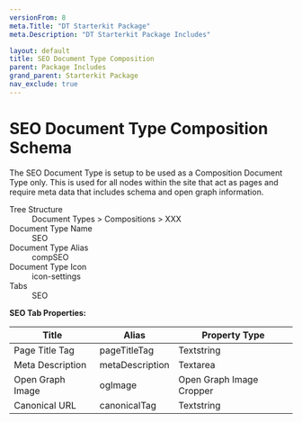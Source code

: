 ```yaml
---
versionFrom: 8
meta.Title: "DT Starterkit Package"
meta.Description: "DT Starterkit Package Includes"

layout: default
title: SEO Document Type Composition
parent: Package Includes
grand_parent: Starterkit Package
nav_exclude: true
---
```


# SEO Document Type Composition Schema

The SEO Document Type is setup to be used as a Composition Document Type only. This is used for all nodes within the site that act as pages and require meta data that includes schema and open graph information. 

<dl>
    <dt>Tree Structure</dt> <dd>Document Types > Compositions > XXX</dd>
    <dt>Document Type Name</dt> <dd>SEO</dd>
    <dt>Document Type Alias</dt> <dd>compSEO</dd>
    <dt>Document Type Icon</dt> <dd>icon-settings</dd>
    <dt>Tabs</dt> <dd>SEO</dd>
</dl>

**SEO Tab Properties:**

| Title | Alias | Property Type |
|-------|-------|---------------|
| Page Title Tag | pageTitleTag | Textstring |
| Meta Description | metaDescription | Textarea |
| Open Graph Image | ogImage | Open Graph Image Cropper |
| Canonical URL | canonicalTag | Textstring |